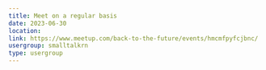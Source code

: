 ```yaml
---
title: Meet on a regular basis
date: 2023-06-30
location: 
link: https://www.meetup.com/back-to-the-future/events/hmcmfpyfcjbnc/
usergroup: smalltalkrn
type: usergroup
---
```

